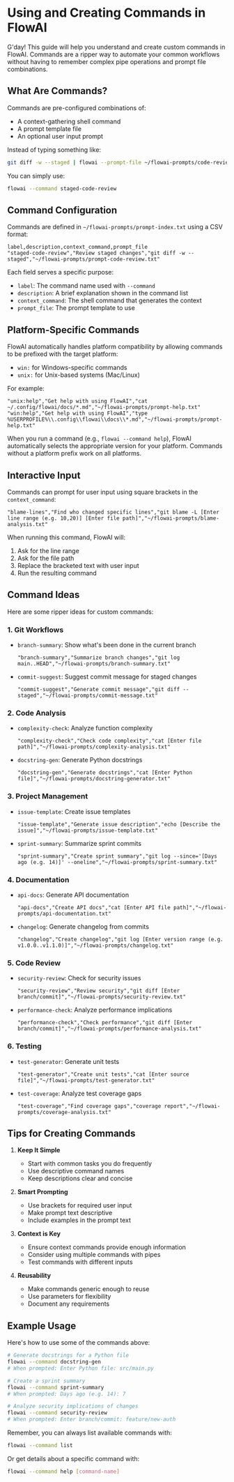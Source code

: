 # Using and Creating Commands in FlowAI

G'day! This guide will help you understand and create custom commands in FlowAI. Commands are a ripper way to automate your common workflows without having to remember complex pipe operations and prompt file combinations.

## What Are Commands?

Commands are pre-configured combinations of:
- A context-gathering shell command
- A prompt template file
- An optional user input prompt

Instead of typing something like:
```bash
git diff -w --staged | flowai --prompt-file ~/flowai-prompts/code-review.txt "Review these changes"
```

You can simply use:
```bash
flowai --command staged-code-review
```

## Command Configuration

Commands are defined in `~/flowai-prompts/prompt-index.txt` using a CSV format:
```csv
label,description,context_command,prompt_file
"staged-code-review","Review staged changes","git diff -w --staged","~/flowai-prompts/prompt-code-review.txt"
```

Each field serves a specific purpose:
- `label`: The command name used with `--command`
- `description`: A brief explanation shown in the command list
- `context_command`: The shell command that generates the context
- `prompt_file`: The prompt template to use

## Platform-Specific Commands

FlowAI automatically handles platform compatibility by allowing commands to be prefixed with the target platform:
- `win:` for Windows-specific commands
- `unix:` for Unix-based systems (Mac/Linux)

For example:
```csv
"unix:help","Get help with using FlowAI","cat ~/.config/flowai/docs/*.md","~/flowai-prompts/prompt-help.txt"
"win:help","Get help with using FlowAI","type %USERPROFILE%\\.config\\flowai\\docs\\*.md","~/flowai-prompts/prompt-help.txt"
```

When you run a command (e.g., `flowai --command help`), FlowAI automatically selects the appropriate version for your platform. Commands without a platform prefix work on all platforms.

## Interactive Input

Commands can prompt for user input using square brackets in the `context_command`:
```csv
"blame-lines","Find who changed specific lines","git blame -L [Enter line range (e.g. 10,20)] [Enter file path]","~/flowai-prompts/blame-analysis.txt"
```

When running this command, FlowAI will:
1. Ask for the line range
2. Ask for the file path
3. Replace the bracketed text with user input
4. Run the resulting command

## Command Ideas

Here are some ripper ideas for custom commands:

### 1. Git Workflows
- `branch-summary`: Show what's been done in the current branch
  ```csv
  "branch-summary","Summarize branch changes","git log main..HEAD","~/flowai-prompts/branch-summary.txt"
  ```

- `commit-suggest`: Suggest commit message for staged changes
  ```csv
  "commit-suggest","Generate commit message","git diff --staged","~/flowai-prompts/commit-message.txt"
  ```

### 2. Code Analysis
- `complexity-check`: Analyze function complexity
  ```csv
  "complexity-check","Check code complexity","cat [Enter file path]","~/flowai-prompts/complexity-analysis.txt"
  ```

- `docstring-gen`: Generate Python docstrings
  ```csv
  "docstring-gen","Generate docstrings","cat [Enter Python file]","~/flowai-prompts/docstring-generator.txt"
  ```

### 3. Project Management
- `issue-template`: Create issue templates
  ```csv
  "issue-template","Generate issue description","echo [Describe the issue]","~/flowai-prompts/issue-template.txt"
  ```

- `sprint-summary`: Summarize sprint commits
  ```csv
  "sprint-summary","Create sprint summary","git log --since='[Days ago (e.g. 14)]' --oneline","~/flowai-prompts/sprint-summary.txt"
  ```

### 4. Documentation
- `api-docs`: Generate API documentation
  ```csv
  "api-docs","Create API docs","cat [Enter API file path]","~/flowai-prompts/api-documentation.txt"
  ```

- `changelog`: Generate changelog from commits
  ```csv
  "changelog","Create changelog","git log [Enter version range (e.g. v1.0.0..v1.1.0)]","~/flowai-prompts/changelog.txt"
  ```

### 5. Code Review
- `security-review`: Check for security issues
  ```csv
  "security-review","Review security","git diff [Enter branch/commit]","~/flowai-prompts/security-review.txt"
  ```

- `performance-check`: Analyze performance implications
  ```csv
  "performance-check","Check performance","git diff [Enter branch/commit]","~/flowai-prompts/performance-analysis.txt"
  ```

### 6. Testing
- `test-generator`: Generate unit tests
  ```csv
  "test-generator","Create unit tests","cat [Enter source file]","~/flowai-prompts/test-generator.txt"
  ```

- `test-coverage`: Analyze test coverage gaps
  ```csv
  "test-coverage","Find coverage gaps","coverage report","~/flowai-prompts/coverage-analysis.txt"
  ```

## Tips for Creating Commands

1. **Keep It Simple**
   - Start with common tasks you do frequently
   - Use descriptive command names
   - Keep descriptions clear and concise

2. **Smart Prompting**
   - Use brackets for required user input
   - Make prompt text descriptive
   - Include examples in the prompt text

3. **Context is Key**
   - Ensure context commands provide enough information
   - Consider using multiple commands with pipes
   - Test commands with different inputs

4. **Reusability**
   - Make commands generic enough to reuse
   - Use parameters for flexibility
   - Document any requirements

## Example Usage

Here's how to use some of the commands above:

```bash
# Generate docstrings for a Python file
flowai --command docstring-gen
# When prompted: Enter Python file: src/main.py

# Create a sprint summary
flowai --command sprint-summary
# When prompted: Days ago (e.g. 14): 7

# Analyze security implications of changes
flowai --command security-review
# When prompted: Enter branch/commit: feature/new-auth
```

Remember, you can always list available commands with:
```bash
flowai --command list
```

Or get details about a specific command with:
```bash
flowai --command help [command-name]
``` 